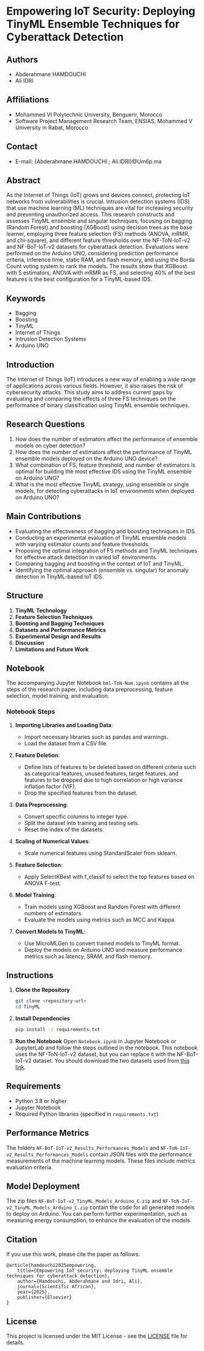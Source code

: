 # Empowering IoT Security: Deploying TinyML Ensemble Techniques for Cyberattack Detection

## Authors
- Abderahmane HAMDOUCHI
- Ali IDRI

## Affiliations
- Mohammed VI Polytechnic University, Benguerir, Morocco
- Software Project Management Research Team, ENSIAS, Mohammed V University in Rabat, Morocco

## Contact
- E-mail: {Abderahmane.HAMDOUCHI ; Ali.IDRI}@Um6p.ma

## Abstract
As the Internet of Things (IoT) grows and devices connect, protecting IoT networks from vulnerabilities is crucial. Intrusion detection systems (IDS) that use machine learning (ML) techniques are vital for increasing security and preventing unauthorized access. This research constructs and assesses TinyML ensemble and singular techniques, focusing on bagging (Random Forest) and boosting (XGBoost) using decision trees as the base learner, employing three feature selection (FS) methods (ANOVA, mRMR, and chi-square), and different feature thresholds over the NF-ToN-IoT-v2 and NF-BoT-IoT-v2 datasets for cyberattack detection. Evaluations were performed on the Arduino UNO, considering prediction performance criteria, inference time, static RAM, and flash memory, and using the Borda Count voting system to rank the models. The results show that XGBoost with 5 estimators, ANOVA with mRMR as FS, and selecting 40% of the best features is the best configuration for a TinyML-based IDS.

## Keywords
- Bagging
- Boosting
- TinyML
- Internet of Things
- Intrusion Detection Systems
- Arduino UNO

## Introduction
The Internet of Things (IoT) introduces a new way of enabling a wide range of applications across various fields. However, it also raises the risk of cybersecurity attacks. This study aims to address current gaps by evaluating and comparing the effects of three FS techniques on the performance of binary classification using TinyML ensemble techniques.

## Research Questions
1. How does the number of estimators affect the performance of ensemble models on cyber detection?
2. How does the number of estimators affect the performance of TinyML ensemble models deployed on the Arduino UNO device?
3. What combination of FS, feature threshold, and number of estimators is optimal for building the most effective IDS using the TinyML ensemble on Arduino UNO?
4. What is the most effective TinyML strategy, using ensemble or single models, for detecting cyberattacks in IoT environments when deployed on Arduino UNO?

## Main Contributions
- Evaluating the effectiveness of bagging and boosting techniques in IDS.
- Conducting an experimental evaluation of TinyML ensemble models with varying estimator counts and feature thresholds.
- Proposing the optimal integration of FS methods and TinyML techniques for effective attack detection in varied IoT environments.
- Comparing bagging and boosting in the context of IoT and TinyML.
- Identifying the optimal approach (ensemble vs. singular) for anomaly detection in TinyML-based IoT IDS.

## Structure
1. **TinyML Technology**
2. **Feature Selection Techniques**
3. **Boosting and Bagging Techniques**
4. **Datasets and Performance Metrics**
5. **Experimental Design and Results**
6. **Discussion**
7. **Limitations and Future Work**

## Notebook
The accompanying Jupyter Notebook `bml-ToN-Num.ipynb` contains all the steps of the research paper, including data preprocessing, feature selection, model training, and evaluation.

### Notebook Steps
1. **Importing Libraries and Loading Data**:
    - Import necessary libraries such as pandas and warnings.
    - Load the dataset from a CSV file.

2. **Feature Deletion**:
    - Define lists of features to be deleted based on different criteria such as categorical features, unused features, target features, and features to be dropped due to high correlation or high variance inflation factor (VIF).
    - Drop the specified features from the dataset.

3. **Data Preprocessing**:
    - Convert specific columns to integer type.
    - Split the dataset into training and testing sets.
    - Reset the index of the datasets.

4. **Scaling of Numerical Values**:
    - Scale numerical features using StandardScaler from sklearn.

5. **Feature Selection**:
    - Apply SelectKBest with f_classif to select the top features based on ANOVA F-test.

6. **Model Training**:
    - Train models using XGBoost and Random Forest with different numbers of estimators.
    - Evaluate the models using metrics such as MCC and Kappa.

7. **Convert Models to TinyML**:
    - Use MicroMLGen to convert trained models to TinyML format.
    - Deploy the models on Arduino UNO and measure performance metrics such as latency, SRAM, and flash memory.

## Instructions
1. **Clone the Repository**
   ```sh
   git clone <repository-url>
   cd TinyML
   ```

2. **Install Dependencies**
   ```sh
   pip install -r requirements.txt
   ```

3. **Run the Notebook**
Open `Notebook.ipynb` in Jupyter Notebook or JupyterLab and follow the steps outlined in the notebook. This notebook uses the NF-ToN-IoT-v2 dataset, but you can replace it with the NF-BoT-IoT-v2 dataset. You should download the two datasets used from [this link](https://staff.itee.uq.edu.au/marius/NIDS_datasets/).


## Requirements
- Python 3.8 or higher
- Jupyter Notebook
- Required Python libraries (specified in `requirements.txt`)
## Performance Metrics
The folders `NF-BoT-IoT-v2_Results_Performances_Models` and `NF-ToN-IoT-v2_Results_Performances_Models` contain JSON files with the performance measurements of the machine learning models. These files include metrics evaluation criteria.
## Model Deployment
The zip files `NF-BoT-IoT-v2_TinyML_Models_Arduino_C.zip` and `NF-ToN-IoT-v2_TinyML_Models_Arduino_C.zip` contain the code for all generated models to deploy on Arduino. You can perform further experimentation, such as measuring energy consumption, to enhance the evaluation of the models.

## Citation
If you use this work, please cite the paper as follows:
```
@article{hamdouchi2025empowering,
    title={Empowering IoT security: deploying TinyML ensemble techniques for cyberattack detection},
    author={Hamdouchi, Abderahmane and Idri, Ali},
    journal={Scientific African},
    year={2025},
    publisher={Elsevier}
}
```

## License
This project is licensed under the MIT License - see the [LICENSE](LICENSE) file for details.